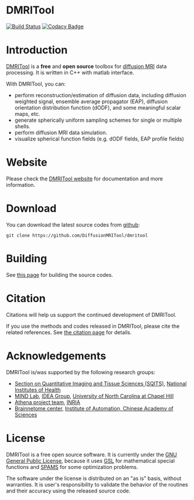 DMRITool 
========

[![Build Status](https://travis-ci.org/DiffusionMRITool/dmritool.svg?branch=master)](https://travis-ci.org/DiffusionMRITool/dmritool)
[![Codacy Badge](https://api.codacy.com/project/badge/Grade/13b3fe25b4b84ac6a413bb31e29d58fc)](https://www.codacy.com/app/JianCheng/dmritool?utm_source=github.com&amp;utm_medium=referral&amp;utm_content=DiffusionMRITool/dmritool&amp;utm_campaign=Badge_Grade)

Introduction
============

[DMRITool](http://diffusionmritool.github.io/) is a **free** and **open source** toolbox for [diffusion MRI](http://en.wikipedia.org/wiki/Diffusion_MRI) data processing. 
It is written in C++ with matlab interface. 

With DMRITool, you can:

* perform reconstruction/estimation of diffusion data, including diffusion weighted signal, ensemble average propagator (EAP), diffusion orientation distribution function (dODF), and some meaningful scalar maps, etc.
* generate spherically uniform sampling schemes for single or multiple shells.
* perform diffusion MRI data simulation.
* visualize spherical function fields (e.g. dODF fields, EAP profile fields)



Website
=======

Please check the [DMRITool website](http://diffusionmritool.github.io/) for documentation and more information.

Download
========

You can download the latest source codes from [github](https://github.com/DiffusionMRITool/dmritool):

    git clone https://github.com/DiffusionMRITool/dmritool

Building
========

See [this page](http://diffusionmritool.github.io/building.html) for building the source codes. 

Citation
========

Citations will help us support the continued development of DMRITool. 

If you use the methods and codes released in DMRITool, please cite the related references. 
See [the citation page](http://diffusionmritool.github.io/citation.html) for details. 

Acknowledgements
================

DMRITool is/was supported by the following research groups:

* [Section on Quantitative Imaging and Tissue Sciences (SQITS)](https://science.nichd.nih.gov/confluence/display/sqits/Home), [National Institutes of Health](http://www.nih.gov/)
* [MIND Lab](http://www.unc.edu/~ptyap/index.html), [IDEA Group](https://www.med.unc.edu/bric/ideagroup), [University of North Carolina at Chapel Hill](http://www.unc.edu/)
* [Athena project team](https://team.inria.fr/athena/), [INRIA](http://www.inria.fr/)
* [Brainnetome center](http://www.brainnetome.org/en/), [Institute of Automation, Chinese Academy of Sciences](http://english.ia.cas.cn/)

License
=======

DMRITool is a free open source software. 
It is currently under the [GNU General Public License](http://www.gnu.org/licenses/gpl.html), 
because it uses [GSL](http://www.gnu.org/software/gsl/) for mathematical special functions and [SPAMS](http://spams-devel.gforge.inria.fr/) for some optimization problems. 

The software under the license is distributed on an "as is" basis, without warranties.
It is user's responsibility to validate the behavior of the routines and their accuracy using the released source code. 

